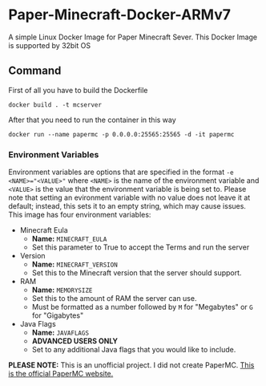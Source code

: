 # Paper-Minecraft-Docker-ARMv7
A simple Linux Docker Image for Paper Minecraft Sever.
This Docker Image is supported by 32bit OS 

## Command
First of all you have to build the Dockerfile

```docker build . -t mcserver```

After that you need to run the container in this way

```docker run --name papermc -p 0.0.0.0:25565:25565 -d -it papermc```

### Environment Variables
Environment variables are options that are specified in the format `-e <NAME>="<VALUE>"` where `<NAME>` is the name of the environment variable and `<VALUE>` is the value that the environment variable is being set to. Please note that setting an evironment variable with no value does not leave it at default; instead, this sets it to an empty string, which may cause issues. This image has four environment variables:
- Minecraft Eula
  - **Name:** `MINECRAFT_EULA`
  - Set this parameter to True to accept the Terms and run the server
- Version
  - **Name:** `MINECRAFT_VERSION`
  - Set this to the Minecraft version that the server should support.
- RAM
  - **Name:** `MEMORYSIZE`
  - Set this to the amount of RAM the server can use.
  - Must be formatted as a number followed by `M` for "Megabytes" or `G` for "Gigabytes"
- Java Flags
  - **Name:** `JAVAFLAGS`
  - **ADVANCED USERS ONLY**
  - Set to any additional Java flags that you would like to include.


**PLEASE NOTE:** This is an unofficial project. I did not create PaperMC. [This is the official PaperMC website.](https://papermc.io/)

